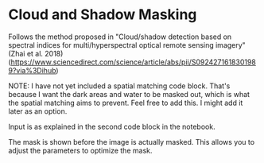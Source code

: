 # Cloud and Shadow Masking

Follows the method proposed in "Cloud/shadow detection based on spectral indices for multi/hyperspectral optical remote sensing imagery" (Zhai et al. 2018) (https://www.sciencedirect.com/science/article/abs/pii/S0924271618301989?via%3Dihub) 

NOTE: I have not yet included a spatial matching code block. That's because I want the dark areas and water to be masked out, which is what the spatial matching aims to prevent. Feel free to add this. I might add it later as an option.

Input is as explained in the second code block in the notebook.

The mask is shown before the image is actually masked. This allows you to adjust the parameters to optimize the mask.
